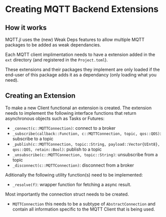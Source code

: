 # Creating MQTT Backend Extensions

## How it works

MQTT.jl uses the (new) Weak Deps features to allow multiple MQTT packages to be added as weak dependancies. 

Each MQTT client implimentation needs to have a extension added in the `ext` directory (and registered in the `Project.toml`).

These extensions and their packages they implement are only loaded if the end-user of this package adds it as a dependancy (only loading what you need).

## Creating an Extension

To make a new Client functional an extension is created. The extension needs to implement the following interface functions that return asynchronous objects such as Tasks or Futures:

* `_connect(c::MQTTConnection)`: connect to a broker
* `_subscribe(callback::Function, c::MQTTConnection, topic, qos::QOS)`: subscribe to a topic
* `_publish(c::MQTTConnection, topic::String, payload::Vector{UInt8}, qos::QOS, retain::Bool)`: publish to a topic
* `_unsubscribe(c::MQTTConnection, topic::String)`: unsubscribe from a topic
* `_disconnect(c::MQTTConnection)`: disconnect from a broker

Aditionally the following utility function(s) need to be implemented:

* `_resolve(f)`: wrapper function for fetching a async result.

Most importantly the connection struct needs to be created.

* `MQTTConnection` this needs to be a subtype of `AbstractConnection` and contain all information specific to the MQTT Client that is being used.